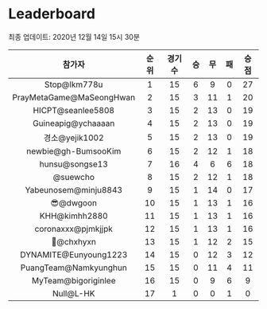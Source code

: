 # Leaderboard
최종 업데이트: 2020년 12월 14일 15시 30분




| 참가자 | 순위 | 경기수 | 승 | 무 | 패 | 승점 |
|:---:|:---:|:---:|:---:|:---:|:---:|:---:|
| Stop@lkm778u | 1 | 15 | 6 | 9 | 0 | 27 |
| PrayMetaGame@MaSeongHwan | 2 | 15 | 3 | 11 | 1 | 20 |
| HICPT@seanlee5808 | 3 | 15 | 2 | 13 | 0 | 19 |
| Guineapig@ychaaaan | 4 | 15 | 2 | 13 | 0 | 19 |
| 경소@yejik1002 | 5 | 15 | 2 | 13 | 0 | 19 |
| newbie@gh-BumsooKim | 6 | 15 | 2 | 12 | 1 | 18 |
| hunsu@songse13 | 7 | 16 | 4 | 6 | 6 | 18 |
| @suewcho | 8 | 15 | 2 | 12 | 1 | 18 |
| Yabeunosem@minju8843 | 9 | 15 | 1 | 14 | 0 | 17 |
| 😎@dwgoon | 10 | 15 | 1 | 13 | 1 | 16 |
| KHH@kimhh2880 | 11 | 15 | 1 | 13 | 1 | 16 |
| coronaxxx@pjmkjjpk | 12 | 15 | 1 | 13 | 1 | 16 |
| 👑@chxhyxn | 13 | 15 | 1 | 12 | 2 | 15 |
| DYNAMITE@Eunyoung1223 | 14 | 15 | 0 | 12 | 3 | 12 |
| PuangTeam@Namkyunghun | 15 | 15 | 0 | 11 | 4 | 11 |
| MyTeam@bigoriginlee | 16 | 15 | 0 | 9 | 6 | 9 |
| Null@L-HK | 17 | 1 | 0 | 0 | 1 | 0 |